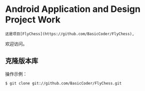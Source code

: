# Android Application and Design Project Work
	这是项目[FlyChess](https://github.com/BasicCoder/FlyChess),
欢迎访问。


## 克隆版本库

操作示例：

    $ git clone git://github.com/BasicCoder/FlyChess.git